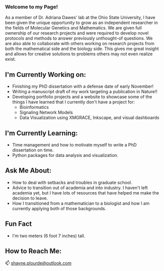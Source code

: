 ### Welcome to my Page!

As a member of Dr. Adriana Dawes' lab at the Ohio State University, I have been given the unique opportunity to grow as an independent researcher in the fields of Molecular Genetics and Mathematics. We are given full ownership of our research projects and were required to develop novel protocols and methods to answer previously unthought-of questions. We are also able to collaborate with others working on research projects from both the mathematical side and the biology side. This gives me great insight and allows for creative solutions to problems others may not even realize exist.

## I'm Currently Working on:
 
 - Finishing my PhD dissertation with a defense date of early November!
 - Writing a manuscript draft of my work targeting a publication in Nature!!
 - Developing portfolio projects and a website to showcase some of the things I have learned that I currently don't have a project for:
   - Bioinformatics
   - Signaling Network Models
   - Data Visualization using XMGRACE, Inkscape, and visual dashboards
 
## I'm Currently Learning:

 - Time management and how to motivate myself to write a PhD dissertation on time.
 - Python packages for data analysis and visualization.

## Ask Me About:

 - How to deal with setbacks and troubles in graduate school.
 - Advice to transition out of academia and into industry. I haven't left academia yet, but I have lots of resources that have helped me make the decision to leave.
 - How I transitioned from a mathematician to a biologist and how I am currently applying both of those backgrounds.
 
 ## Fun Fact
 - I'm two meters (6 foot 7 inches) tall.
 
 ## How to Reach Me:
 📫 shayne.plourde@outlook.com

<!--
**Shayne-Falco/Shayne-Falco** is a ✨ _special_ ✨ repository because its `README.md` (this file) appears on your GitHub profile.

Here are some ideas to get you started:

- 🔭 I’m currently working on ...
- 🌱 I’m currently learning ...
- 👯 I’m looking to collaborate on ...
- 🤔 I’m looking for help with ...
- 💬 Ask me about ...
- 📫 How to reach me: ...
- 😄 Pronouns: ...
- ⚡ Fun fact: ...
-->
